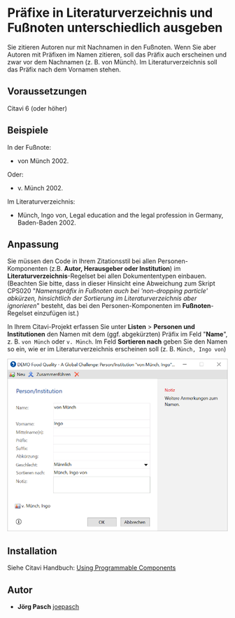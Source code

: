 # Präfixe in Literaturverzeichnis und Fußnoten unterschiedlich ausgeben

Sie zitieren Autoren nur mit Nachnamen in den Fußnoten. Wenn Sie aber Autoren mit Präfixen im Namen zitieren, soll das Präfix auch erscheinen und zwar vor dem Nachnamen (z. B. von Münch). Im Literaturverzeichnis soll das Präfix nach dem Vornamen stehen. 

## Voraussetzungen
Citavi 6 (oder höher)

## Beispiele
In der Fußnote:
- von Münch 2002.

Oder:
- v. Münch 2002.

Im Literaturverzeichnis: 
- Münch, Ingo von, Legal education and the legal profession in Germany, Baden-Baden 2002.

## Anpassung
Sie müssen den Code in Ihrem Zitationsstil bei allen Personen-Komponenten (z.B. **Autor, Herausgeber oder Institution**) im **Literaturverzeichnis**-Regelset bei allen Dokumententypen einbauen. (Beachten Sie bitte, dass in dieser Hinsicht eine Abweichung zum Skript CPS020 "_Namenspräfix in Fußnoten auch bei 'non-dropping particle' abkürzen, hinsichtlich der Sortierung im Literaturverzeichnis aber ignorieren_" besteht, das bei den Personen-Komponenten im **Fußnoten**-Regelset einzufügen ist.)

In Ihrem Citavi-Projekt erfassen Sie unter **Listen** > **Personen und Institutionen** den Namen mit dem (ggf. abgekürzten) Präfix im Feld "**Name**", z. B. `von Münch` oder `v. Münch`. Im Feld **Sortieren nach** geben Sie den Namen so ein, wie er im Literaturverzeichnis erscheinen soll (z. B. `Münch, Ingo von`)

<img src="https://github.com/Citavi/C6-Citation-Style-Scripts/blob/master/Components/CPS%20Person/CPS015%20Output%20name%20prefixes%20differently%20in%20the%20footnotes%20and%20in%20the%20bibliography/Namenspr%C3%A4fix%20%2B%20Sortieren%20nach%20-%20von%20M%C3%BCnch.png" width="600">

## Installation
Siehe Citavi Handbuch: [Using Programmable Components](https://www.citavi.com/programmable_components)

## Autor

* **Jörg Pasch** [joepasch](https://github.com/joepasch)
